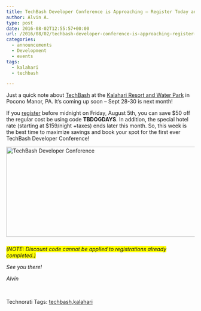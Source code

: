 ```yaml
---
title: TechBash Developer Conference is Approaching – Register Today and Save $50
author: Alvin A.
type: post
date: 2016-08-02T12:55:57+00:00
url: /2016/08/02/techbash-developer-conference-is-approaching-register-today-and-save-50/
categories:
  - announcements
  - Development
  - events
tags:
  - kalahari
  - techbash

---
```

Just a quick note about <a href="http://www.techbash.com/" target="_blank">TechBash</a> at the <a href="http://www.kalahariresorts.com/pennsylvania" target="_blank">Kalahari Resort and Water Park</a> in Pocono Manor, PA. It&#8217;s coming up soon &#8211; Sept 28-30 is next month!

If you <a href="http://www.eventbrite.com/e/techbash-2016-tickets-25853049166" target="_blank">register</a> before midnight on Friday, August 5th, you can save $50 off the regular cost be using code **TBDOGDAYS**. In addition, the special hotel rate (starting at $159/night +taxes) ends later this month. So, this week is the best time to maximize savings and book your spot for the first ever TechBash Developer Conference!

[<img loading="lazy" decoding="async" title="TechBash Developer Conference" style="border-top: 0px; border-right: 0px; background-image: none; border-bottom: 0px; padding-top: 0px; padding-left: 0px; border-left: 0px; margin: 0px 0px 10px; display: inline; padding-right: 0px" border="0" alt="TechBash Developer Conference" src="/wp-content/uploads/2016/08/13876641_1725738891025623_2126789530252078778_n.png" width="644" height="241" />][1]

_<font style="background-color: #ffff00">(NOTE: Discount code cannot be applied to registrations already completed.)</font>_

_See you there!_

_Alvin_

&nbsp;

<div id="scid:0767317B-992E-4b12-91E0-4F059A8CECA8:205f06ef-44ad-45d7-b926-fb98e20db9f3" class="wlWriterEditableSmartContent" style="float: none; padding-bottom: 0px; padding-top: 0px; padding-left: 0px; margin: 0px; display: inline; padding-right: 0px">
  Technorati Tags: <a href="http://technorati.com/tags/techbash" rel="tag">techbash</a>,<a href="http://technorati.com/tags/kalahari" rel="tag">kalahari</a>
</div>

 [1]: http://www.techbash.com/Sessions